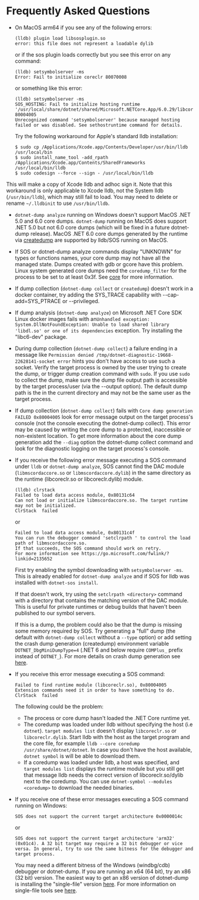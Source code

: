 Frequently Asked Questions
==========================

* On MacOS arm64 if you see any of the following errors:
    ```
    (lldb) plugin load libsosplugin.so
    error: this file does not represent a loadable dylib
    ```
    or if the sos plugin loads correctly but you see this error on any command:
    ```
    (lldb) setsymbolserver -ms
    Error: Fail to initialize coreclr 80070008
    ```
    or something like this error:
    ```
    (lldb) setsymbolserver -ms
    SOS_HOSTING: Fail to initialize hosting runtime '/usr/local/share/dotnet/shared/Microsoft.NETCore.App/6.0.29/libcoreclr.dylib' 80004005
    Unrecognized command 'setsymbolserver' because managed hosting failed or was disabled. See sethostruntime command for details.
    ```

    Try the following workaround for Apple's standard lldb installation:
    ```
    $ sudo cp /Applications/Xcode.app/Contents/Developer/usr/bin/lldb /usr/local/bin
    $ sudo install_name_tool -add_rpath /Applications/Xcode.app/Contents/SharedFrameworks /usr/local/bin/lldb
    $ sudo codesign --force --sign - /usr/local/bin/lldb
    ```

This will make a copy of Xcode lldb and adhoc sign it. Note that this workaround is only applicable to Xcode lldb, not the System lldb (`/usr/bin/lldb`), which may still fail to load. You may need to delete or rename `~/.lldbinit` to use `/usr/bin/lldb`.

* `dotnet-dump analyze` running on Windows doesn't support MacOS .NET 5.0 and 6.0 core dumps. `dotnet-dump` running on MacOS does support .NET 5.0 but not 6.0 core dumps (which will be fixed in a future dotnet-dump release). MacOS .NET 6.0 core dumps generated by the runtime via [createdump](https://github.com/dotnet/runtime/blob/main/docs/design/coreclr/botr/xplat-minidump-generation.md#os-x) are supported by lldb/SOS running on MacOS.

* If SOS or dotnet-dump analyze commands display "UNKNOWN" for types or functions names, your core dump may not have all the managed state. Dumps created with gdb or gcore have this problem. Linux system generated core dumps need the `coredump_filter` for the process to be set to at least 0x3f. See [core](http://man7.org/linux/man-pages/man5/core.5.html) for more information.

* If dump collection (`dotnet-dump collect` or `createdump`) doesn't work in a docker container, try adding the SYS\_TRACE capability with --cap-add=SYS\_PTRACE or --privileged.
 
* If dump analysis (`dotnet-dump analyze`) on Microsoft .NET Core SDK Linux docker images fails with an`Unhandled exception: System.DllNotFoundException: Unable to load shared library 'libdl.so' or one of its dependencies` exception. Try installing the "libc6-dev" package.
 
* During dump collection (`dotnet-dump collect`) a failure ending in a message like `Permission denied /tmp/dotnet-diagnostic-19668-22628141-socket error` hints you don't have access to use such a socket. Verify the target process is owned by the user trying to create the dump, or trigger dump creation command with `sudo`. If you use `sudo` to collect the dump, make sure the dump file output path is accessible by the target process/user (via the --output option). The default dump path is the in the current directory and may not be the same user as the target process.

* If dump collection (`dotnet-dump collect`) fails with `Core dump generation FAILED 0x80004005` look for error message output on the target process's console (not the console executing the dotnet-dump collect). This error may be caused by writing the core dump to a protected, inaccessible or non-existent location. To get more information about the core dump generation add the `--diag` option the dotnet-dump collect command and look for the diagnostic logging on the target process's console.

* If you receive the following error message executing a SOS command under `lldb` or `dotnet-dump analyze`, SOS cannot find the DAC module (`libmscordaccore.so` or `libmscordaccore.dylib`) in the same directory as the runtime (libcoreclr.so or libcoreclr.dylib) module.
    ```
    (lldb) clrstack
    Failed to load data access module, 0x80131c64
    Can not load or initialize libmscordaccore.so. The target runtime may not be initialized.
    ClrStack  failed
    ```
    or
    ```
    Failed to load data access module, 0x80131c4f
    You can run the debugger command 'setclrpath ' to control the load path of libmscordaccore.so.
    If that succeeds, the SOS command should work on retry.
    For more information see https://go.microsoft.com/fwlink/?linkid=2135652
    ```
    First try enabling the symbol downloading with `setsymbolserver -ms`. This is already enabled for `dotnet-dump analyze` and if SOS for lldb was installed with `dotnet-sos install`.

    If that doesn't work, try using the `setclrpath <directory>` command with a directory that contains the matching version of the DAC module. This is useful for private runtimes or debug builds that haven't been published to our symbol servers.

    If this is a dump, the problem could also be that the dump is missing some memory required by SOS. Try generating a "full" dump (the default with `dotnet-dump collect` without a `--type` option) or add setting the crash dump generation (createdump) environment variable `DOTNET_DbgMiniDumpType=4` (.NET 6 and below require `COMPlus_` prefix instead of `DOTNET_`). For more details on crash dump generation see [here](https://docs.microsoft.com/en-us/dotnet/core/diagnostics/dumps#collecting-dumps-on-crash).

* If you receive this error message executing a SOS command:
    ```
    Failed to find runtime module (libcoreclr.so), 0x80004005
    Extension commands need it in order to have something to do.
    ClrStack  failed
    ```
    The following could be the problem:
    * The process or core dump hasn't loaded the .NET Core runtime yet.
    * The coredump was loaded under lldb without specifying the host (i.e `dotnet`). `target modules list` doesn't display `libcoreclr.so` or `libcoreclr.dylib`. Start lldb with the host as the target program and the core file, for example `lldb --core coredump /usr/share/dotnet/dotnet`. In case you don't have the host available, `dotnet symbol` is will be able to download them.
    * If a coredump was loaded under lldb, a host was specified, and `target modules list` displays the runtime module but you still get that message lldb needs the correct version of libcoreclr.so/dylib next to the coredump. You can use `dotnet-symbol --modules <coredump>` to download the needed binaries.

* If you receive one of these error messages executing a SOS command running on Windows:
    ```
    SOS does not support the current target architecture 0x0000014c
    ```
   or 
    ```
    SOS does not support the current target architecture 'arm32' (0x01c4). A 32 bit target may require a 32 bit debugger or vice versa. In general, try to use the same bitness for the debugger and target process.
    ```

    You may need a different bitness of the Windows (windbg/cdb) debugger or dotnet-dump. If you are running an x64 (64 bit), try an x86 (32 bit) version. The easiest way to get an x86 version of dotnet-dump is installing the "single-file" version [here](https://aka.ms/dotnet-dump/win-x86). For more information on single-file tools see [here](https://github.com/dotnet/diagnostics/blob/main/documentation/single-file-tools.md#single-file-diagnostic-tools).
